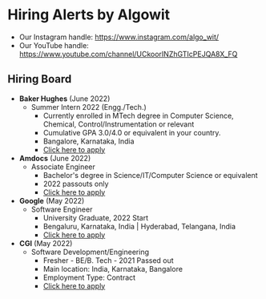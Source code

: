 # Hiring Alerts by Algowit

* Our Instagram handle: https://www.instagram.com/algo_wit/
* Our YouTube handle: https://www.youtube.com/channel/UCkoorINZhGTIcPEJQA8X_FQ

## Hiring Board


* **Baker Hughes** (June 2022)
  * Summer Intern 2022 (Engg./Tech.)
    * Currently enrolled in MTech degree in Computer Science, Chemical, Control/Instrumentation or relevant
    * Cumulative GPA 3.0/4.0 or equivalent in your country.
    * Bangalore, Karnataka, India
    * [Click here to apply](https://careers.bakerhughes.com/global/en/job/R34396/Summer-Internships-2022-India)
* **Amdocs** (June 2022)
  * Associate Engineer
    * Bachelor's degree in Science/IT/Computer Science or equivalent
    * 2022 passouts only
    * [Click here to apply](https://jobs.amdocs.com/job/Bhurai-In-Off-campus-2022-Associate-Engineer-MH/902362700/)
* **Google** (May 2022)
  * Software Engineer
    * University Graduate, 2022 Start
    * Bengaluru, Karnataka, India | Hyderabad, Telangana, India
    * [Click here to apply](https://careers.google.com/jobs/results/132239628489892550-software-engineer-university-graduate-2022-start/)
* **CGI** (May 2022)
  * Software Development/Engineering
    * Fresher - BE/B. Tech - 2021 Passed out
    * Main location: India, Karnataka, Bangalore
    * Employment Type: Contract
    * [Click here to apply](https://cgi.njoyn.com/cgi/xweb/xweb.asp?CLID=21001&page=jobdetails&JobID=J0322-1264&lang=1)
